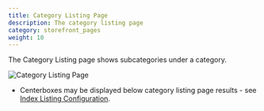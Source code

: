 ```yaml
---
title: Category Listing Page
description: The category listing page 
category: storefront_pages
weight: 10
---
```


The Category Listing page shows subcategories under a category. 

![Category Listing Page](/images/category_listing.png)
 
- Centerboxes may be displayed below category listing page results - see [Index Listing Configuration](/user/template/index_listing/).

